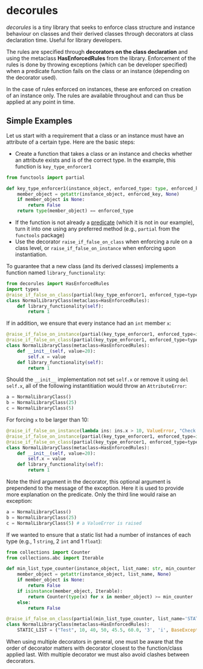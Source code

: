 # decorules

_decorules_ is a tiny library that seeks to enforce class structure and instance behaviour on classes and their derived classes through decorators at class declaration time. Useful for library developers.

The rules are specified through __decorators on the class declaration__ and using the metaclass __HasEnforcedRules__ from the library. Enforcement of the rules is done by throwing exceptions (which can be developer specified) when a predicate function fails on the class or an instance (depending on the decorator used).

In the case of rules enforced on instances, these are enforced on creation of an instance only. The rules are available throughout and can thus be applied at any point in time.

## Simple Examples

Let us start with a requirement that a class or an instance must have an attribute of a certain type. Here are the basic steps:

  - Create a function that takes a class or an instance and checks whether an attribute exists and is of the correct type. In the example, this function is `key_type_enforcer1`
```python
from functools import partial

def key_type_enforcer1(instance_object, enforced_type: type, enforced_key: str):
    member_object = getattr(instance_object, enforced_key, None)
    if member_object is None:
        return False
    return type(member_object) == enforced_type
```

  - If the function is not already a [predicate](https://stackoverflow.com/questions/1344015/what-is-a-predicate) (which it is not in our example), turn it into one using any preferred method (e.g., `partial` from the `functools` package)
  - Use the decorator `raise_if_false_on_class` when enforcing a rule on a class level, or `raise_if_false_on_instance` when enforcing upon instantiation. 

To guarantee that a new class (and its derived classes) implements a function named `library_functionality`:

```python
from decorules import HasEnforcedRules
import types
@raise_if_false_on_class(partial(key_type_enforcer1, enforced_type=types.FunctionType, enforced_key='library_functionality'), AttributeError)
class NormalLibraryClass(metaclass=HasEnforcedRules):
    def library_functionality(self):
        return 1
```

If in addition, we ensure that every instance had an `int` member `x`:

```python
@raise_if_false_on_instance(partial(key_type_enforcer1, enforced_type=int, enforced_key='x'), AttributeError)  
@raise_if_false_on_class(partial(key_type_enforcer1, enforced_type=types.FunctionType, enforced_key='library_functionality'), AttributeError)
class NormalLibraryClass(metaclass=HasEnforcedRules):
    def __init__(self, value=20):
        self.x = value
    def library_functionality(self):
        return 1
```

Should the `__init__` implementation not set `self.x` or remove it using `del self.x`, all of the following instantitiation would throw an `AttributeError`:
```python
a = NormalLibraryClass()
b = NormalLibraryClass(25)
c = NormalLibraryClass(5)
```
For forcing `x` to be larger than 10:
```python
@raise_if_false_on_instance(lambda ins: ins.x > 10, ValueError, "Check x-member>10")  
@raise_if_false_on_instance(partial(key_type_enforcer1, enforced_type=int, enforced_key='x'), AttributeError)  
@raise_if_false_on_class(partial(key_type_enforcer1, enforced_type=types.FunctionType, enforced_key='library_functionality'), AttributeError)
class NormalLibraryClass(metaclass=HasEnforcedRules):
    def __init__(self, value=20):
        self.x = value
    def library_functionality(self):
        return 1
```
Note the third argument in the decorator, this optional argument is prependend to the message of the exception. Here it is used to provide more explanation on the predicate.
Only the third line would raise an exception:

```python
a = NormalLibraryClass()
b = NormalLibraryClass(25)
c = NormalLibraryClass(5) # a ValueError is raised
```

If we wanted to ensure that a static list had a number of instances of each type (e.g., 1 `string`, 2 `int` and 1 `float`):

```python
from collections import Counter
from collections.abc import Iterable

def min_list_type_counter(instance_object, list_name: str, min_counter: Counter):
    member_object = getattr(instance_object, list_name, None)
    if member_object is None:
        return False
    if isinstance(member_object, Iterable):
        return Counter(type(x) for x in member_object) >= min_counter
    else:
        return False

@raise_if_false_on_class(partial(min_list_type_counter, list_name='STATIC_LIST', min_counter = Counter({str: 1, int: 2, float:1})), AttributeError)
class NormalLibraryClass(metaclass=HasEnforcedRules):
    STATIC_LIST = ("Test", 10, 40, 50, 45.5, 60.0, '3', 'i', BaseException())

```
When using multiple decorators in general, one must be aware that the order of decorator matters with decorator closest to the function/class applied last. With multiple decorator we must also avoid clashes between decorators.
